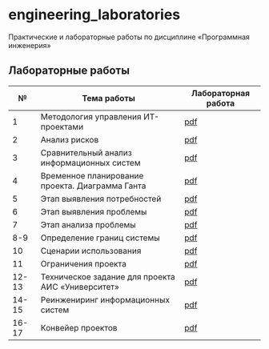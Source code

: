 # engineering_laboratories

Практические и лабораторные работы по дисциплине «Программная инженерия»

## Лабораторные работы 

| № | Тема работы | Лабораторная работа |
|---|-------------|---------------------|
| 1 | Методология управления ИТ-проектами | [pdf](semester_01/laboratory_01.pdf) |
| 2 | Анализ рисков | [pdf](semester_01/laboratory_02.pdf) |
| 3 | Сравнительный анализ информационных систем | [pdf](semester_01/laboratory_03.pdf) |
| 4 | Временное планирование проекта. Диаграмма Ганта | [pdf](semester_01/laboratory_04.pdf) |
| 5 | Этап выявления потребностей | [pdf](semester_01/laboratory_05.pdf) |
| 6 | Этап выявления проблемы | [pdf](semester_01/laboratory_06.pdf) |
| 7 | Этап анализа проблемы | [pdf](semester_01/laboratory_07.pdf) |
| 8-9 | Определение границ системы | [pdf](semester_01/laboratory_08.pdf) |
| 10 | Сценарии использования | [pdf](semester_01/laboratory_09.pdf) |
| 11 | Ограничения проекта | [pdf](semester_01/laboratory_10.pdf) |
| 12-13 | Техническое задание для проекта АИС «Университет» | [pdf](semester_01/laboratory_11.pdf) |
| 14-15 | Реинжениринг информационных систем | [pdf](semester_01/laboratory_12.pdf) |
| 16-17 | Конвейер проектов | [pdf](semester_01/laboratory_13.pdf) |
